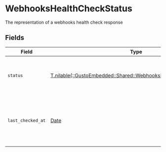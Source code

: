 # WebhooksHealthCheckStatus

The representation of a webhooks health check response


## Fields

| Field                                                                                                                         | Type                                                                                                                          | Required                                                                                                                      | Description                                                                                                                   |
| ----------------------------------------------------------------------------------------------------------------------------- | ----------------------------------------------------------------------------------------------------------------------------- | ----------------------------------------------------------------------------------------------------------------------------- | ----------------------------------------------------------------------------------------------------------------------------- |
| `status`                                                                                                                      | [T.nilable(::GustoEmbedded::Shared::WebhooksHealthCheckStatusStatus)](../../models/shared/webhookshealthcheckstatusstatus.md) | :heavy_minus_sign:                                                                                                            | Latest health status of the webhooks system                                                                                   |
| `last_checked_at`                                                                                                             | [Date](https://ruby-doc.org/stdlib-2.6.1/libdoc/date/rdoc/Date.html)                                                          | :heavy_minus_sign:                                                                                                            | ISO8601 timestamp of the last successful health check with millisecond precision                                              |